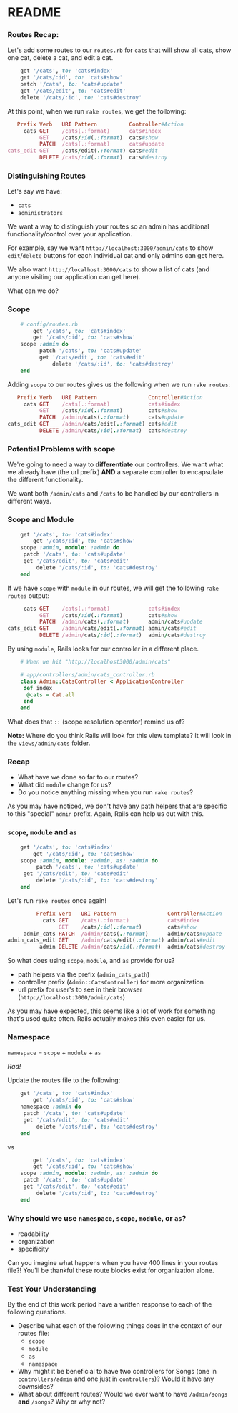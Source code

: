 # README

### Routes Recap:

Let's add some routes to our `routes.rb` for `cats` that will show all cats, show one cat, delete a cat, and edit a cat.

```ruby
    get '/cats', to: 'cats#index'
    get '/cats/:id', to: 'cats#show'
    patch '/cats', to: 'cats#update'
    get '/cats/edit', to: 'cats#edit'
    delete '/cats/:id', to: 'cats#destroy'
```

At this point, when we run `rake routes`, we get the following:

```ruby
   Prefix Verb   URI Pattern          Controller#Action
     cats GET    /cats(.:format)      cats#index
          GET    /cats/:id(.:format)  cats#show
          PATCH  /cats(.:format)      cats#update
cats_edit GET    /cats/edit(.:format) cats#edit
          DELETE /cats/:id(.:format)  cats#destroy
```

### Distinguishing Routes

Let's say we have:

- `cats`
- `administrators`

We want a way to distinguish your routes so an admin has additional functionality/control over your application.

For example, say we want `http://localhost:3000/admin/cats` to show `edit`/`delete` buttons for each individual cat and only admins can get here.

We also want `http://localhost:3000/cats` to show a list of cats (and anyone visiting our application can get here).

What can we do?

### Scope

```ruby
	# config/routes.rb
        get '/cats', to: 'cats#index'
        get '/cats/:id', to: 'cats#show'
	scope :admin do
	      patch '/cats', to: 'cats#update'
   	      get '/cats/edit', to: 'cats#edit'
    	      delete '/cats/:id', to: 'cats#destroy'
	end
```

Adding `scope` to our routes gives us the following when we run `rake routes`:

```ruby
   Prefix Verb   URI Pattern                Controller#Action
     cats GET    /cats(.:format)            cats#index
          GET    /cats/:id(.:format)        cats#show
          PATCH  /admin/cats(.:format)      cats#update
cats_edit GET    /admin/cats/edit(.:format) cats#edit
          DELETE /admin/cats/:id(.:format)  cats#destroy
```

### Potential Problems with **scope**

We're going to need a way to **differentiate** our controllers. We want what we already have (the url prefix) **AND** a separate controller to encapsulate the different functionality.

We want both `/admin/cats` and `/cats` to be handled by our controllers in different ways.

### Scope and Module

```ruby
	get '/cats', to: 'cats#index'
        get '/cats/:id', to: 'cats#show'
	scope :admin, module: :admin do
	 patch '/cats', to: 'cats#update'
   	 get '/cats/edit', to: 'cats#edit'
    	 delete '/cats/:id', to: 'cats#destroy'
	end
```

If we have `scope` with `module` in our routes, we will get the following `rake routes` output:

```ruby
     cats GET    /cats(.:format)            cats#index
          GET    /cats/:id(.:format)        cats#show
          PATCH  /admin/cats(.:format)      admin/cats#update
cats_edit GET    /admin/cats/edit(.:format) admin/cats#edit
          DELETE /admin/cats/:id(.:format)  admin/cats#destroy
```

By using `module`, Rails looks for our controller in a different place.

```ruby
	# When we hit "http://localhost3000/admin/cats"

	# app/controllers/admin/cats_controller.rb
	class Admin::CatsController < ApplicationController
 	 def index
	  @cats = Cat.all
	 end
	end

```

What does that `::` (scope resolution operator) remind us of?

**Note:** Where do you think Rails will look for this view template? It will look in the `views/admin/cats` folder.

### Recap

* What have we done so far to our routes?
* What did `module` change for us?
* Do you notice anything missing when you run `rake routes`?

As you may have noticed, we don't have any path helpers that are specific to this "special" `admin` prefix. Again, Rails can help us out with this.

### `scope`, `module` and `as`

```ruby
	get '/cats', to: 'cats#index'
    	get '/cats/:id', to: 'cats#show'
	scope :admin, module: :admin, as: :admin do
         patch '/cats', to: 'cats#update'
   	 get '/cats/edit', to: 'cats#edit'
    	 delete '/cats/:id', to: 'cats#destroy'
	end
```

Let's run `rake routes` once again!


```ruby
         Prefix Verb   URI Pattern                Controller#Action
           cats GET    /cats(.:format)            cats#index
                GET    /cats/:id(.:format)        cats#show
     admin_cats PATCH  /admin/cats(.:format)      admin/cats#update
admin_cats_edit GET    /admin/cats/edit(.:format) admin/cats#edit
          admin DELETE /admin/cats/:id(.:format)  admin/cats#destroy
```

So what does using `scope`, `module`, and `as` provide for us?

* path helpers via the prefix (`admin_cats_path`)
* controller prefix (`Admin::CatsController`) for more organization
* url prefix for user's to see in their browser (`http://localhost:3000/admin/cats`)

As you may have expected, this seems like a lot of work for something that's used quite often. Rails actually makes this even easier for us.

### Namespace

`namespace` **=** `scope` + `module` + `as`

_Rad!_

Update the routes file to the following:

```ruby
	get '/cats', to: 'cats#index'
    	get '/cats/:id', to: 'cats#show'
	namespace :admin do
	 patch '/cats', to: 'cats#update'
   	 get '/cats/edit', to: 'cats#edit'
    	 delete '/cats/:id', to: 'cats#destroy'
	end
```

vs

```ruby
        get '/cats', to: 'cats#index'
    	get '/cats/:id', to: 'cats#show'
	scope :admin, module: :admin, as: :admin do
	 patch '/cats', to: 'cats#update'
   	 get '/cats/edit', to: 'cats#edit'
    	 delete '/cats/:id', to: 'cats#destroy'
	end
```

### Why should we use `namespace`, `scope`, `module`, or `as`?

* readability
* organization
* specificity

Can you imagine what happens when you have 400 lines in your routes file?! You'll be thankful these route blocks exist for organization alone.

### Test Your Understanding
By the end of this work period have a written response to each of the following questions.

* Describe what each of the following things does in the context of our routes file:
    * `scope`
    * `module`
    * `as`
    * `namespace`
* Why might it be beneficial to have two controllers for Songs (one in `controllers/admin` and one just in `controllers`)? Would it have any downsides?
* What about different routes? Would we ever want to have `/admin/songs` **and** `/songs`? Why or why not?
